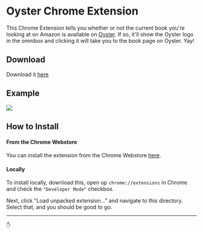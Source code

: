 # Oyster Chrome Extension

This Chrome Extension tells you whether or not the current book you're looking at on Amazon is available on [Oyster](://oysterbooks.com). If so, it'll show the Oyster logo in the omnibox and clicking it will take you to the book page on Oyster. Yay!

## Download

Download it [here](https://github.com/connor/Oyster-Chrome-Extension/archive/master.zip)

## Example

![](http://cl.ly/image/2c221s293T1Y/Screen%20Shot%202015-01-28%20at%2021.27.21.png)

## How to Install

#### From the Chrome Webstore

You can install the extension from the Chrome Webstore [here](https://chrome.google.com/webstore/detail/hgeeejjaalhbfccjaacineioagecdenb/publish-delayed?hl=en-US&gl=US&authuser=1).

#### Locally

To install locally, download this, open up `chrome://extensions` in Chrome and check the `"Developer Mode"` checkbox.

Next, click "Load unpacked extension..." and navigate to this directory. Select that, and you should be good to go.

---

:hand:
